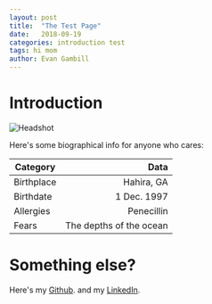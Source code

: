 ```yaml
---
layout: post
title:  "The Test Page"
date:   2018-09-19 
categories: introduction test
tags: hi mom
author: Evan Gambill
---
```


# Introduction 
![Headshot]({{site.baseurl}}/assets/images/headshot.png "Me, at a wedding.")

Here's some biographical info for anyone who cares:

| Category | Data |
| --- | ---:|
| Birthplace | Hahira, GA |
| Birthdate | 1 Dec. 1997 |
| Allergies | Penecillin |
| Fears | The depths of the ocean |

# Something else?

Here's my [Github](https://github.com/EvanBG42).
and my [LinkedIn](https://linkedin.com/in/evan-gambill-239657169/).

